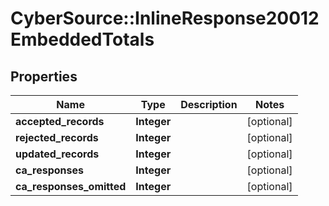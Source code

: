 # CyberSource::InlineResponse20012EmbeddedTotals

## Properties
Name | Type | Description | Notes
------------ | ------------- | ------------- | -------------
**accepted_records** | **Integer** |  | [optional] 
**rejected_records** | **Integer** |  | [optional] 
**updated_records** | **Integer** |  | [optional] 
**ca_responses** | **Integer** |  | [optional] 
**ca_responses_omitted** | **Integer** |  | [optional] 


